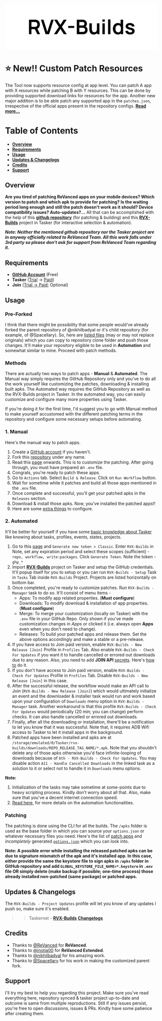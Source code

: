 <picture>
  <source media="(prefers-color-scheme: dark)" srcset="https://raw.githubusercontent.com/IMXEren/rvx-builds/main/auto/profile/logo_big_dark-bg.svg">
  <img alt="rvx-builds_logo" src="https://raw.githubusercontent.com/IMXEren/rvx-builds/main/auto/profile/logo_big_light-bg.svg">
</picture>

# ⭐ New!! Custom Patch Resources

The Tool now supports resource config at app level. You can patch A app with X resources while patching B with Y resources. This can be done by providing supported download links for resources for the app. Another new major addition is to be able patch any supported app in the `patches.json`, irrespective of the official apps present in the repository configs. [**Read more...**](/auto/docs/customize-patches.md)

# Table of Contents

- [**Overview**](#overview)
- [**Requirements**](#requirements)
- [**Usage**](#usage)
- [**Updates & Changelogs**](#updates--changelogs)
- [**Credits**](#credits)
- [**Support**](#support)

## Overview

**Are you tired of patching ReVanced apps on your mobile devices? Which version to patch and which apk to provide for patching? Is the waiting period long enough and still the patch doesn't work as it should? Device compatibility issues? Auto-updates?...** All that can be accomplished with the help of this [**github repository**](https://github.com/IMXEren/rvx-builds) (for patching & building) and this [**RVX-Builds**](https://taskernet.com/shares/?user=AS35m8k0QSchKA1x02SixFIhiL41a828J1qapOYfcEuyL2zSn%2FfJTN5WVSi01o18x6EAFb4%3D&id=Project%3ARVX-Builds) project in Tasker (for interactive selection & automation).

***Note: Neither the mentioned github repository nor the Tasker project are in anyway officially related to ReVanced Team. All this work falls under 3rd party so please don't ask for support from ReVanced Team regarding it.***

## Requirements

- [**GitHub Account**](https://github.com/join) (Free)
- **Tasker** ([Trial](https://tasker.joaoapps.com/download.html) -> [Paid](https://play.google.com/store/apps/details?id=net.dinglisch.android.taskerm))
- **Join** ([Trial -> Paid](https://play.google.com/store/apps/details?id=com.joaomgcd.join); Optional)

## Usage

### Pre-Forked

I think that there might be possibility that some people would've already forked the parent repository of @nikhilbadyal or it's child repository (for example, of @Spacellary). So, here are [listed files](/auto/docs/pre-forked.md) (may or may not replace originals) which you can copy to repository clone folder and push those changes. It'll make your repository eligible to be used in **Automation** and somewhat similar to mine. Proceed with patch methods.

### Methods

There are actually two ways to patch apps - **Manual** & **Automated**. The Manual way simply requires the GitHub Repository only and you've to do all the work yourself like customizing the patches, downloading & installing built apks. The Automated way requires the GitHub Repository as well as the RVX-Builds project in Tasker. In the automated way, you can easily customize and configure many more properties using Tasker.

If you're doing it for the first time, I'd suggest you to go with Manual method to make yourself accustomed with the different patching terms in the repository and configure some necessary setups before automating.

### 1. Manual

Here's the manual way to patch apps.

1. Create a [GitHub account](https://github.com/join) if you haven't.
2. Fork this [repository](https://github.com/IMXEren/rvx-builds) under any name.
3. Read this [page](/auto/docs/customize-patches.md) onwards. This is to customize the patching. After going through, you must have prepared an `.env` file.
4. Congrats, you're ready to patch these apps.
5. Go to `Actions` tab. Select `Build & Release`. Click on `Run Workflow` button.
6. Wait for sometime while it patches and build all those apps mentioned in the `.env` file.
7. Once complete and successful, you'll get your patched apks in the `Releases` section.
8. Download & install those apks. Now, you've installed the patched apps!!
9. Here are some [extra things](/auto/docs/extras.md) to configure.

### 2. Automated

It'll be better for yourself if you have some [basic knowledge about Tasker](https://www.youtube.com/watch?v=EVNUGUv-lIY) like knowing about tasks, profiles, events, states, projects.

1. Go to this [page](https://github.com/settings/tokens) and `Generate new token > Classic`. Enter `RVX-Builds` in Note, set any expiration period and select these scopes (sufficient) - `repo, workflow, write:packages`. Click `Generate Token`. Note the token - `ghp_*`
2. Import [**RVX-Builds**](https://taskernet.com/shares/?user=AS35m8k0QSchKA1x02SixFIhiL41a828J1qapOYfcEuyL2zSn%2FfJTN5WVSi01o18x6EAFb4%3D&id=Project%3ARVX-Builds) project on Tasker and setup the GitHub credentials. It'll popup itself for you to setup or you can run `RVX-Builds - Setup` Task in `Tasks` Tab inside `RVX-Builds` Project. Projects are listed horizontally on bottom bar.
3. Once completed, you're ready to customize patches. Run `RVX-Builds - Manager` task to do so. It'll consist of menu items -
    - Apps: To modify app related properties. (**Must configure**)
    - Downloads: To modify download & installation of app properties. (**Must configure**)
    - Merge: To merge your customization (locally on Tasker) with the `.env` file in your GitHub Repo. Only shown if you've made customization changes in *Apps* or clicked it (i.e. always open **Apps** even when you don't need to change).
    - Releases: To build your patched apps and release them. Set the above options accordingly and make a stable or a pre-release.
4. If you have access to Join paid version, enable `RVX-Builds - New Release [Join]` Profile in `Profiles` Tab. Also enable `RVX-Builds - Check For Updates` if you want it to handle cancelled or errored out downloads due to any reason. Also, you need to add **JOIN API** [secrets](/auto/docs/extras.md#github-secrets). Here's [how to](/auto/docs/extras.md#join-api) do it.
5. If you don't have access to Join paid version, enable `RVX-Builds - Check For Updates` Profile in `Profiles` Tab. Disable `RVX-Builds - New Release [Join]` in this case.
6. After the successful release, the workflow would make an API call to Join (`RVX-Builds - New Release [Join]`) which would ultimately initialize an event and the downloader & installer task would run and work based upon your configuration of `Downloads` menu option in `RVX-Builds - Manager` task. Another workaround is that this profile `RVX-Builds - Check For Updates` would periodically (20 min; you can change) perform checks. It can also handle cancelled or errored out downloads.
7. Finally, after all the downloading or installation, there'll be a notification to let you know that it was successful. Note that, it requires ADB Wifi access to Tasker to let it install apps in the background.
8. Patched apps have been installed and apks are at `/storage/emulated/0/Tasker/rvx-builds/downloads/REPO_RELEASE_TAG_NAME/*.apk`. Note that you shouldn't delete any of those apks otherwise you'd face infinite-looping of downloads because of `6th - RVX-Builds - Check For Updates`. You may disable action `A11 - Handle Cancelled Downloads` in the linked task as a solution to it or select not to handle it in `Downloads` menu options.

**Note:**
   1. Initialization of the tasks may take sometime at some-points due to heavy scripting process. Kindly don't worry about all that. Also, make sure that you've a decent internet connection speed.
   2. [Read here](/auto/docs/tasker-automation.md), for more details on the automation functionalities.

### Patching

The patching is done using the CLI for all the builds. The `/apks` folder is used as the base folder in which you can source your `options.json` or whatever necessary files you need. Here's the list of [patch apps](../../tree/changelogs/auto/apps/README.md) and *incompletely* generated [`options.json`](../../tree/changelogs/auto/apps/options) which you can look into.

**Note: A possible error while installing the released patched apks can be due to signature mismatch of the apk and it's installed app. In this case, either provide the same the keystore file to sign apks in `/apks` folder in GitHub repository and add `GLOBAL_KEYSTORE_FILE_NAME=*.keystore` in `.env` file OR simply delete (make backup if possible; one-time process) those already installed non-patched (same package) or patched apps.**

## Updates & Changelogs

The `RVX-Builds - Project Updates` profile will let you know of any updates I push so, make sure it's enabled.

>> Taskernet - [**RVX-Builds**](https://taskernet.com/shares/?user=AS35m8k0QSchKA1x02SixFIhiL41a828J1qapOYfcEuyL2zSn%2FfJTN5WVSi01o18x6EAFb4%3D&id=Project%3ARVX-Builds)
[**Changelogs**](/auto/updates/CHANGELOG.md)

## Credits

- Thanks to [@ReVanced](https://github.com/revanced) for **ReVanced**.
- Thanks to [@inotia00](https://github.com/inotia00) for **ReVanced Extended**.
- Thanks to [@nikhilbadyal](https://github.com/nikhilbadyal/docker-py-revanced) for his amazing work.
- Thanks to [@Spacellary](https://github.com/Spacellary/ReVanced-Extended-Automated-Builds) for his work in making the customized parent fork.

## Support

I'll try my best to help you regarding this project. Make sure you've read everything here, repository synced & tasker project up-to-date and outcome is same from multiple reproductions. Still if any issues persist, you're free to open discussions, issues & PRs. Kindly have some patience after creating them.
